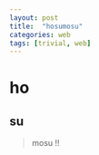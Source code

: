 ```yaml
---
layout: post
title:  "hosumosu"
categories: web
tags: [trivial, web]
---
```


# ho
## su

> mosu
> !!
>
